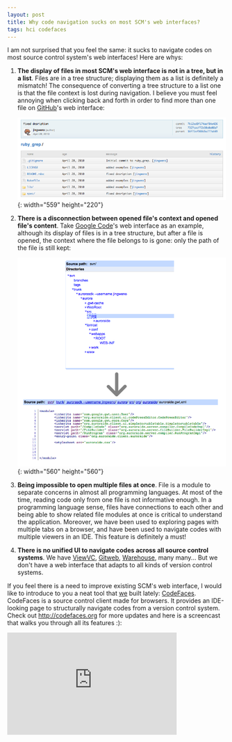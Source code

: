 ```yaml
---
layout: post
title: Why code navigation sucks on most SCM's web interfaces?
tags: hci codefaces
---
```


I am not surprised that you feel the same: it sucks to navigate codes on most source control system's web interfaces! Here are whys:

1. **The display of files in most SCM's web interface is not in a tree, but in a list**. Files are in a tree structure; displaying them as a list is definitely a mismatch! The consequence of converting a tree structure to a list one is that the file context is lost during navigation. I believe you must feel annoying when clicking back and forth in order to find more than one file on [GitHub][1]'s web interface: 

	![GitHub](/images/posts/github.png){: width="559" height="220"}

2. **There is a disconnection between opened file's context and opened file's content**. Take <a href="http://code.google.com/" target="_blank">Google Code</a>'s web interface as an example, although its display of files is in a tree structure, but after a file is opened, the context where the file belongs to is gone: only the path of the file is still kept:

	![Google Code](/images/posts/google_code.png){: width="560" height="560"}
	
3. **Being impossible to open multiple files at once**. File is a module to separate concerns in almost all programming languages. At most of the time, reading code only from one file is not informative enough. In a programming language sense, files have connections to each other and being able to show related file modules at once is critical to understand the application. Moreover, we have been used to exploring pages with multiple tabs on a browser, and have been used to navigate codes with multiple viewers in an IDE. This feature is definitely a must!

4. **There is no unified UI to navigate codes across all source control systems**. We have [ViewVC][2], [Gitweb][3], [Warehouse][4], many many... But we don't have a web interface that adapts to all kinds of version control systems.

If you feel there is a need to improve existing SCM's web interface, I would like to introduce to you a neat tool that [we][5] built lately: [CodeFaces][6].  CodeFaces is a source control client made for browsers. It provides an IDE-looking page to structurally navigate codes from a version control system. 
Check out <http://codefaces.org> for more updates and here is a screencast that walks you through all its features  :):

<object width="390" height="235"><param name="movie" value="http://www.youtube.com/v/JNVcyi0cDQ0?fs=1&hl=en_US&hd=1"></param><param name="allowFullScreen" value="true"></param><param name="allowscriptaccess" value="always"></param><embed src="http://www.youtube.com/v/JNVcyi0cDQ0?fs=1&hl=en_US&hd=1" type="application/x-shockwave-flash" allowscriptaccess="always" allowfullscreen="true" width="390" height="235"></embed></object>

[1]: http://github.com/
[2]: http://www.viewvc.org/
[3]: https://git.wiki.kernel.org/index.php/Gitweb
[4]: http://www.warehouseapp.com/
[5]: http://codefaces.com/about/
[6]: http://codefaces.org